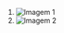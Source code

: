 1. ![Imagem 1](https://image.cnbcfm.com/api/v1/image/105940475-1559232349684190164-car-ferrari-sf90-stradale.jpg?v=1559232362&w=1600&h=900)
2. ![Imagem 2](https://s2-autoesporte.glbimg.com/IsE17MaScTIhgNwU78bizpqmDMI=/0x0:1600x1067/924x0/smart/filters:strip_icc()/i.s3.glbimg.com/v1/AUTH_cf9d035bf26b4646b105bd958f32089d/internal_photos/bs/2023/G/B/y5NVHNRXWKmC4nQGtXGA/ferrari-portofino-m-71.jpeg)
